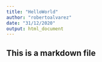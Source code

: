 ```yaml
---
title: "HelloWorld"
author: "robertoalvarez"
date: "31/12/2020"
output: html_document
---
```


## This is a markdown file



